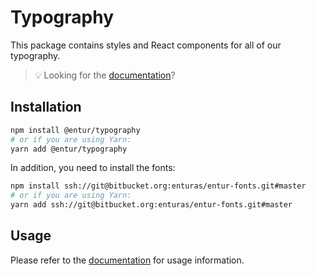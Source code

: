 # Typography

This package contains styles and React components for all of our typography.

> 💡 Looking for the [documentation](https://entur-design-system.firebaseapp.com/komponenter/typografi)?

## Installation

```sh
npm install @entur/typography
# or if you are using Yarn:
yarn add @entur/typography
```

In addition, you need to install the fonts:

```sh
npm install ssh://git@bitbucket.org:enturas/entur-fonts.git#master
# or if you are using Yarn:
yarn add ssh://git@bitbucket.org:enturas/entur-fonts.git#master
```

## Usage

Please refer to the [documentation](https://entur-design-system.firebaseapp.com/komponenter/typografi) for usage information.
